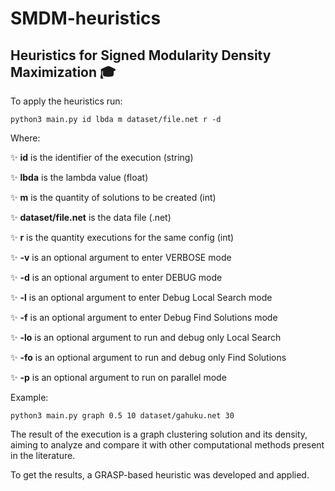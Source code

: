 # SMDM-heuristics

## Heuristics for Signed Modularity Density Maximization 🎓

To apply the heuristics run:

`python3 main.py id lbda m dataset/file.net r -d`

Where:

✨ **id** is the identifier of the execution (string)

<!-- [lbda] Disabled. At this moment, the execution will be configured for a specific set of lambda [0.1 to 0.9] -->

✨ **lbda** is the lambda value (float)

✨ **m** is the quantity of solutions to be created (int)

✨ **dataset/file.net** is the data file (.net)

✨ **r** is the quantity executions for the same config (int)

✨ **-v** is an optional argument to enter VERBOSE mode

✨ **-d** is an optional argument to enter DEBUG mode

✨ **-l** is an optional argument to enter Debug Local Search mode

✨ **-f** is an optional argument to enter Debug Find Solutions mode

✨ **-lo** is an optional argument to run and debug only Local Search

✨ **-fo** is an optional argument to run and debug only Find Solutions

✨ **-p** is an optional argument to run on parallel mode

Example:

```shell
python3 main.py graph 0.5 10 dataset/gahuku.net 30
```

The result of the execution is a graph clustering solution and its density, aiming to analyze and compare it with other computational methods present in the literature.

To get the results, a GRASP-based heuristic was developed and applied.
